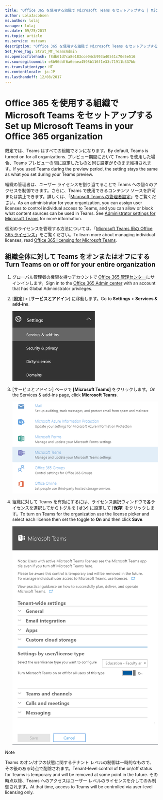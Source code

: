 ```yaml
---
title: "Office 365 を使用する組織で Microsoft Teams をセットアップする | Microsoft サポート"
author: LolaJacobsen
ms.author: lolaj
manager: lolaj
ms.date: 09/25/2017
ms.topic: article
ms.service: msteams
description: "Office 365 を使用する組織で Microsoft Teams をセットアップする方法について説明します。"
Set_Free_Tag: Strat_MT_TeamsAdmin
ms.openlocfilehash: f8db61d7ca8e183cce04cb993a40541c70e5e516
ms.sourcegitcommit: e8b96ddf6a6eaea4598b116f1e33c71911b337bb
ms.translationtype: HT
ms.contentlocale: ja-JP
ms.lasthandoff: 12/08/2017
---
```

<a name="set-up-microsoft-teams-in-your-office-365-organization"></a><span data-ttu-id="a6b02-103">Office 365 を使用する組織で Microsoft Teams をセットアップする</span><span class="sxs-lookup"><span data-stu-id="a6b02-103">Set up Microsoft Teams in your Office 365 organization</span></span>
======================================================

<span data-ttu-id="a6b02-104">既定では、Teams はすべての組織でオンになります。</span><span class="sxs-lookup"><span data-stu-id="a6b02-104">By default, Teams is turned on for all organizations.</span></span> <span data-ttu-id="a6b02-105">プレビュー期間において Teams を使用した場合、Teams プレビューの間に設定したものと同じ設定がそのまま維持されます。</span><span class="sxs-lookup"><span data-stu-id="a6b02-105">If you used Teams during the preview period, the setting stays the same as what you set during your Teams preview.</span></span>


<span data-ttu-id="a6b02-p102">組織の管理者は、ユーザー ライセンスを割り当てることで Teams への個々のアクセスを制御できます。さらに、Teams で使用できるコンテンツ ソースを許可または禁止できます。詳しくは、「[Microsoft Teams の管理者設定](https://support.office.com/article/3966a3f5-7e0f-4ea9-a402-41888f455ba2)」をご覧ください。</span><span class="sxs-lookup"><span data-stu-id="a6b02-p102">As an administrator for your organization, you can assign user licenses to control individual access to Teams, and you can allow or block what content sources can be used in Teams. See [Administrator settings for Microsoft Teams](https://support.office.com/article/3966a3f5-7e0f-4ea9-a402-41888f455ba2) for more information.</span></span>

<span data-ttu-id="a6b02-108">個別のライセンスを管理する方法については、「[Microsoft Teams 用の Office 365 ライセンス](Office-365-licensing.md)」をご覧ください。</span><span class="sxs-lookup"><span data-stu-id="a6b02-108">To learn more about managing individual licenses, read [Office 365 licensing for Microsoft Teams](Office-365-licensing.md).</span></span>


## <a name="turn-teams-on-or-off-for-your-entire-organization"></a><span data-ttu-id="a6b02-109">組織全体に対して Teams をオンまたはオフにする</span><span class="sxs-lookup"><span data-stu-id="a6b02-109">Turn Teams on or off for your entire organization</span></span>


1.  <span data-ttu-id="a6b02-110">グローバル管理者の権限を持つアカウントで [Office 365 管理センター](https://go.microsoft.com/fwlink/?linkid=854614)にサインインします。</span><span class="sxs-lookup"><span data-stu-id="a6b02-110">Sign in to the [Office 365 Admin center](https://go.microsoft.com/fwlink/?linkid=854614) with an account that has Global Administrator privileges.</span></span>

2.  <span data-ttu-id="a6b02-111">[**設定**]  >  [**サービスとアドイン**] に移動します。</span><span class="sxs-lookup"><span data-stu-id="a6b02-111">Go to **Settings** > **Services & add-ins**.</span></span>

    ![<span data-ttu-id="a6b02-112">Office 365 管理センターの、[サービスとアドイン] が選択されている [設定] セクションのスクリーンショット。</span><span class="sxs-lookup"><span data-stu-id="a6b02-112">Screenshot of the Settings section in the Office 365 admin center with Services & add-ins selected.</span></span> ](media/Set_up_Microsoft_Teams_in_your_Office_365_organization_image1.png)

3.  <span data-ttu-id="a6b02-113">[サービスとアドイン] ページで **[Microsoft Teams]** をクリックします。</span><span class="sxs-lookup"><span data-stu-id="a6b02-113">On the Services & add-ins page, click **Microsoft Teams**.</span></span>

    ![[Microsoft Teams] が選択されている [サービスとアドイン] ページのスクリーンショット。](media/Set_up_Microsoft_Teams_in_your_Office_365_organization_image2.png)

4.  <span data-ttu-id="a6b02-115">組織に対して Teams を有効にするには、ライセンス選択ウィンドウで各ライセンスを選択してからトグルを [**オン**] に設定して [**保存**] をクリックします。</span><span class="sxs-lookup"><span data-stu-id="a6b02-115">To turn on Teams for the organization use the license picker and select each license then set the toggle to **On** and then click **Save**.</span></span>

    ![トグルがオンに設定されて Microsoft Teams が有効になっていることを示す Microsoft Teams の設定ページのスクリーンショット。](media/Services-and-addins-control-Microsoft-Teams.PNG)


> [!NOTE]
> <span data-ttu-id="a6b02-117">Teams のオン/オフの状態に関するテナント レベルの制御は一時的なもので、その後のある時点で削除されます。</span><span class="sxs-lookup"><span data-stu-id="a6b02-117">Tenant-level control of the on/off status for Teams is temporary and will be removed at some point in the future.</span></span> <span data-ttu-id="a6b02-118">その時点以降、Teams へのアクセスはユーザー レベルのライセンスを介してのみ制御されます。</span><span class="sxs-lookup"><span data-stu-id="a6b02-118">At that time, access to Teams will be controlled via user-level licensing only.</span></span> 
